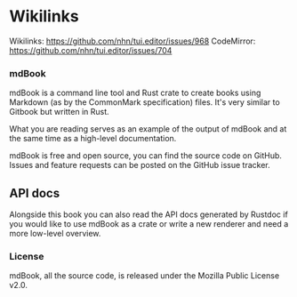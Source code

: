 # Wikilinks
Wikilinks: https://github.com/nhn/tui.editor/issues/968
CodeMirror: https://github.com/nhn/tui.editor/issues/704

### mdBook
mdBook is a command line tool and Rust crate to create books using Markdown (as by the CommonMark specification) files. It's very similar to Gitbook but written in Rust.

What you are reading serves as an example of the output of mdBook and at the same time as a high-level documentation.

mdBook is free and open source, you can find the source code on GitHub. Issues and feature requests can be posted on the GitHub issue tracker.

## API docs
Alongside this book you can also read the API docs generated by Rustdoc if you would like to use mdBook as a crate or write a new renderer and need a more low-level overview.

### License
mdBook, all the source code, is released under the Mozilla Public License v2.0.